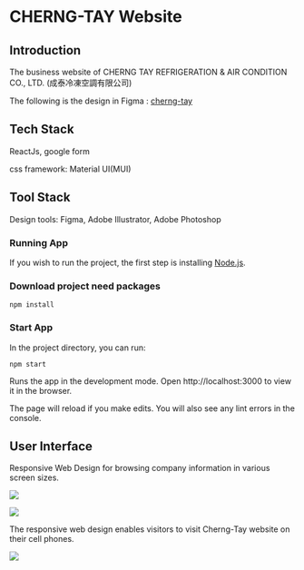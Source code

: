 # CHERNG-TAY Website
## Introduction
The business website of CHERNG TAY REFRIGERATION & AIR CONDITION CO., LTD. (成泰冷凍空調有限公司)

The following is the design in Figma : [cherng-tay](https://www.figma.com/file/qI1ayJzkn99NZxL3dW3Gkq/cherng-tay?node-id=0%3A1)

## Tech Stack
ReactJs, google form

css framework: Material UI(MUI) 

## Tool Stack
Design tools: Figma, Adobe Illustrator, Adobe Photoshop

### Running App
If you wish to run the project, the first step is installing [Node.js](https://https//nodejs.org/en/).

### Download project need packages
```
npm install
```
### Start App
In the project directory, you can run:
```
npm start
```
Runs the app in the development mode. Open http://localhost:3000 to view it in the browser.

The page will reload if you make edits. You will also see any lint errors in the console.

## User Interface
Responsive Web Design for browsing company information in various screen sizes.

![](https://i.imgur.com/tFO3AuW.png)

![](https://i.imgur.com/Uvdn286.png)


The responsive web design enables visitors to visit Cherng-Tay website on their cell phones.

![](https://i.imgur.com/3Vmyfrn.png)
